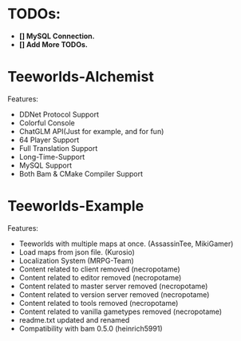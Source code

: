 TODOs:
=====

- **[] MySQL Connection.**
- **[] Add More TODOs.**

Teeworlds-Alchemist
=================
Features:
- DDNet Protocol Support
- Colorful Console
- ChatGLM API(Just for example, and for fun)
- 64 Player Support
- Full Translation Support
- Long-Time-Support
- MySQL Support
- Both Bam & CMake Compiler Support

Teeworlds-Example
=================
Features:
- Teeworlds with multiple maps at once. (AssassinTee, MikiGamer)
- Load maps from json file. (Kurosio)
- Localization System (MRPG-Team)
- Content related to client removed (necropotame)
- Content related to editor removed (necropotame)
- Content related to master server removed (necropotame)
- Content related to version server removed (necropotame)
- Content related to tools removed (necropotame)
- Content related to vanilla gametypes removed (necropotame)
- readme.txt updated and renamed
- Compatibility with bam 0.5.0 (heinrich5991)

